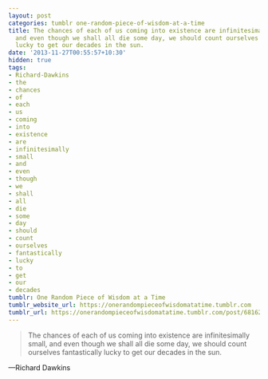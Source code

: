 ```yaml
---
layout: post
categories: tumblr one-random-piece-of-wisdom-at-a-time
title: The chances of each of us coming into existence are infinitesimally small,
  and even though we shall all die some day, we should count ourselves fantastically
  lucky to get our decades in the sun.
date: '2013-11-27T00:55:57+10:30'
hidden: true
tags:
- Richard-Dawkins
- the
- chances
- of
- each
- us
- coming
- into
- existence
- are
- infinitesimally
- small
- and
- even
- though
- we
- shall
- all
- die
- some
- day
- should
- count
- ourselves
- fantastically
- lucky
- to
- get
- our
- decades
tumblr: One Random Piece of Wisdom at a Time
tumblr_website_url: https://onerandompieceofwisdomatatime.tumblr.com
tumblr_url: https://onerandompieceofwisdomatatime.tumblr.com/post/68162569624/the-chances-of-each-of-us-coming-into-existence
---
```

> The chances of each of us coming into existence are infinitesimally small, and even though we shall all die some day, we should count ourselves fantastically lucky to get our decades in the sun.

—Richard Dawkins
